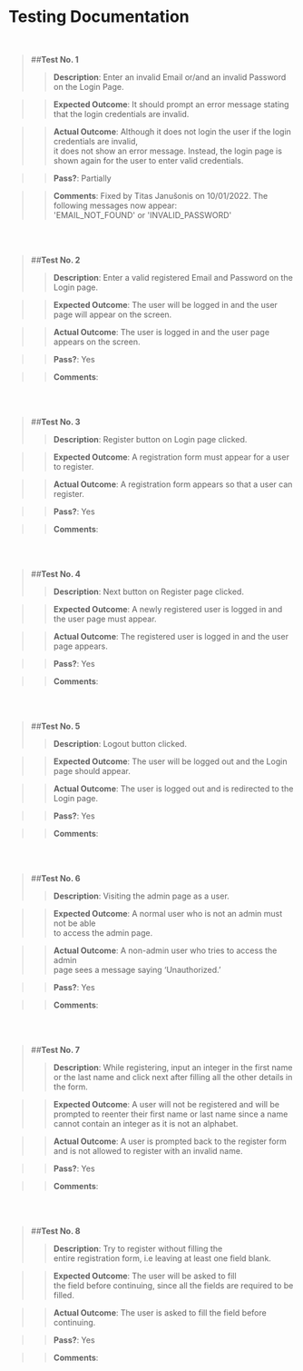 
# Testing Documentation

<br>

>##**Test No. 1**
>>**Description**: Enter an invalid Email or/and an invalid Password on the Login Page.

>>**Expected Outcome**: It should prompt an error message stating that the login credentials are invalid.

>>**Actual Outcome**: Although it does not login the user if the login credentials are invalid, <br> 
> it does not show an error message. Instead, the login page is shown again for the user to enter valid credentials.

>>**Pass?**: Partially

>>**Comments**: Fixed by Titas Janušonis on 10/01/2022. The following messages now appear: <br> 'EMAIL_NOT_FOUND' or 'INVALID_PASSWORD'

<br>
<br>

>##**Test No. 2**
>>**Description**: Enter a valid registered Email and Password on the Login page.

>>**Expected Outcome**: The user will be logged in and the user page will appear on the screen.

>>**Actual Outcome**: The user is logged in and the user page appears on the screen.

>>**Pass?**: Yes

>>**Comments**:

<br>
<br>

>##**Test No. 3**
>>**Description**: Register button on Login page clicked.

>>**Expected Outcome**: A registration form must appear for a user to register.

>>**Actual Outcome**: A registration form appears so that a user can register.

>>**Pass?**: Yes

>>**Comments**:

<br>
<br>

>##**Test No. 4**
>>**Description**: Next button on Register page clicked.

>>**Expected Outcome**: A newly registered user is logged in and the user page must appear.

>>**Actual Outcome**: The registered user is logged in and the user page appears.

>>**Pass?**: Yes

>>**Comments**:

<br>
<br>

>##**Test No. 5**
>>**Description**: Logout button clicked.

>>**Expected Outcome**: The user will be logged out and the Login page should appear.

>>**Actual Outcome**: The user is logged out and is redirected to the Login page.

>>**Pass?**: Yes

>>**Comments**:

<br>
<br>

>##**Test No. 6**
>>**Description**: Visiting the admin page as a user.

>>**Expected Outcome**: A normal user who is not an admin must not be able <br> to access the admin page.

>>**Actual Outcome**: A non-admin user who tries to access the admin <br> page sees a message saying ‘Unauthorized.’ 

>>**Pass?**: Yes

>>**Comments**:

<br>
<br>

>##**Test No. 7**
>>**Description**: While registering, input an integer in the first name <br>
> or the last name and click next after filling all the other details in the form.

>>**Expected Outcome**: A user will not be registered and will be <br> 
> prompted to reenter their first name or last name since a name <br>
> cannot contain an integer as it is not an alphabet.

>>**Actual Outcome**: A user is prompted back to the register form <br>
> and is not allowed to register with an invalid name.

>>**Pass?**: Yes

>>**Comments**:

<br>
<br>

>##**Test No. 8**
>>**Description**: Try to register without filling the <br> 
> entire registration form, i.e leaving at least one field blank.

>>**Expected Outcome**: The user will be asked to fill <br> 
> the field before continuing, since all the fields are required to be filled.

>>**Actual Outcome**: The user is asked to fill the field before continuing.

>>**Pass?**: Yes

>>**Comments**: